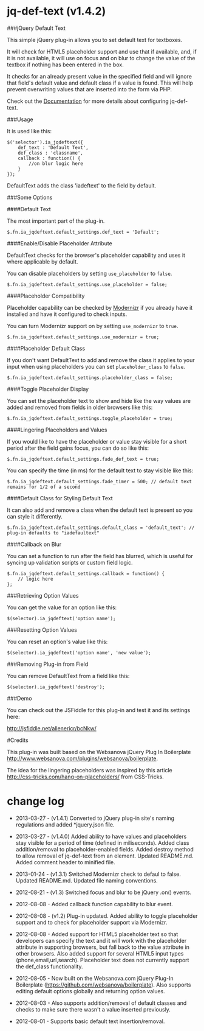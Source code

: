 jq-def-text (v1.4.2)
==================

###jQuery Default Text

This simple jQuery plug-in allows you to set default text for textboxes.

It will check for HTML5 placeholder support and use that if available, and, if it is not available, it will use on focus and on blur to change the value of the textbox if nothing has been entered in the box.

It checks for an already present value in the specified field and will ignore that field's default value and default class if a value is found. This will help prevent overwriting values that are inserted into the form via PHP.

Check out the [Documentation](https://github.com/ericrallen/jq-def-text/wiki) for more details about configuring jq-def-text.

###Usage

It is used like this:

	$('selector').ia_jqdeftext({
		def_text : 'Default Text',
		def_class : 'classname',
		callback : function() {
			//on blur logic here
		}
	});

DefaultText adds the class 'iadeftext' to the field by default.

###Some Options

####Default Text

The most important part of the plug-in.

	$.fn.ia_jqdeftext.default_settings.def_text = 'Default';

####Enable/Disable Placeholder Attribute

DefaultText checks for the browser's placeholder capability and uses it where applicable by default.

You can disable placeholders by setting `use_placeholder` to `false`.

	$.fn.ia_jqdeftext.default_settings.use_placeholder = false;

####Placeholder Compatibility

Placeholder capability can be checked by [Modernizr](http://modernizr.com/) if you already have it installed and have it configured to check inputs.

You can turn Modernizr support on by setting `use_modernizr` to `true`.

	$.fn.ia_jqdeftext.default_settings.use_modernizr = true;

####Placeholder Default Class

If you don't want DefaultText to add and remove the class it applies to your input when using placeholders you can set `placeholder_class` to `false`.

	$.fn.ia_jqdeftext.default_settings.placeholder_class = false;

####Toggle Placeholder Display

You can set the placeholder text to show and hide like the way values are added and removed from fields in older browsers like this:

	$.fn.ia_jqdeftext.default_settings.toggle_placeholder = true;

####Lingering Placeholders and Values

If you would like to have the placeholder or value stay visible for a short period after the field gains focus, you can do so like this:

	$.fn.ia_jqdeftext.default_settings.fade_def_text = true;

You can specify the time (in ms) for the default text to stay visible like this:

	$.fn.ia_jqdeftext.default_settings.fade_timer = 500; // default text remains for 1/2 of a second

####Default Class for Styling Default Text

It can also add and remove a class when the default text is present so you can style it differently.

	$.fn.ia_jqdeftext.default_settings.default_class = 'default_text'; // plug-in defaults to "iadefaultext"

####Callback on Blur

You can set a function to run after the field has blurred, which is useful for syncing up validation scripts or custom field logic.

	$.fn.ia_jqdeftext.default_settings.callback = function() {
		// logic here 
	};

###Retrieving Option Values

You can get the value for an option like this:

	$(selector).ia_jqdeftext('option name');

###Resetting Option Values

You can reset an option's value like this:

	$(selector).ia_jqdeftext('option name', 'new value');

###Removing Plug-in from Field

You can remove DefaultText from a field like this:

	$(selector).ia_jqdeftext('destroy');

###Demo

You can check out the JSFiddle for this plug-in and test it and its settings here:

<http://jsfiddle.net/allenericr/bcNkw/>

#Credits

This plug-in was built based on the Websanova jQuery Plug In Boilerplate <http://www.websanova.com/plugins/websanova/boilerplate>.

The idea for the lingering placeholders was inspired by this article <http://css-tricks.com/hang-on-placeholders/> from CSS-Tricks.

change log
==========
 
 - 2013-03-27 - (v1.4.1) Converted to jQuery plug-in site's naming regulations and added *jquery.json file.

 - 2013-03-27 - (v1.4.0) Added ability to have values and placeholders stay visible for a period of time (defined in miliseconds). Added class addition/removal to placeholder-enabled fields. Added destroy method to allow removal of jq-def-text from an element. Updated README.md. Added comment header to minified file.

 - 2013-01-24 - (v1.3.1) Switched Modernizr check to defaul to false. Updated README.md. Updated file naming conventions.

 - 2012-08-21 - (v1.3) Switched focus and blur to be jQuery .on() events.
 
 - 2012-08-08 - Added callback function capability to blur event.

 - 2012-08-08 - (v1.2) Plug-in updated. Added ability to toggle placeholder support and to check for placeholder support via Modernizr.

 - 2012-08-08 - Added support for HTML5 placeholder text so that developers can specify the text and it will work with the placeholder attribute in supporting browsers, but fall back to the value attribute in other browsers. Also added support for several HTML5 input types (phone,email,url,search). Placeholder text does not currently support the def_class functionality.

 - 2012-08-05 - Now built on the Websanova.com jQuery Plug-In Boilerplate (https://github.com/websanova/boilerplate). Also supports editing default options globally and returning option values.

 - 2012-08-03 - Also supports addition/removal of default classes and checks to make sure there wasn't a value inserted previously.

 - 2012-08-01 - Supports basic default text insertion/removal.

